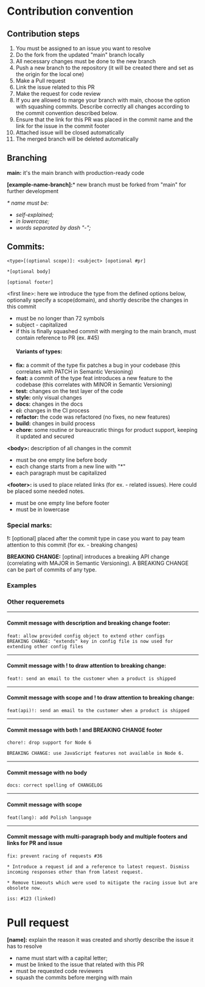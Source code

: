# Contribution convention
## Contribution steps
1. You must be assigned to an issue you want to resolve
2. Do the fork from the updated "main" branch locally
3. All necessary changes must be done to the new branch
4. Push a new branch to the repository (it will be created there and set as the origin for the local one)
5. Make a Pull request
6. Link the issue related to this PR
7. Make the request for code review
8. If you are allowed to marge your branch with main, choose the option with squashing commits. Describe correctly all changes according to the commit convention described below.
9. Ensure that the link for this PR was placed in the commit name and the link for the issue in the commit footer
10. Attached issue will be closed automatically
11. The merged branch will be deleted automatically

## Branching
**main:** it's the main branch with production-ready code

**[example-name-branch]:*** new branch must be forked from "main" for further development

*\* name must be:*
- *self-explained;*
- *in lowercase;*
- *words separated by dash "-";*
## Commits:
```
<type>[(optional scope)]: <subject> [opotional #pr]

*[optional body]

[optional footer]
```

\<first line\>: here we introduce the type from the defined options below, optionally specify a scope(domain), and shortly describe the changes in this commit
+ must be no longer than 72 symbols
+ subject - capitalized
+ if this is finally squashed commit with merging to the main branch, must contain reference to PR (ex. #45)
  #### Variants of types:
- **fix:** a commit of the type fix patches a bug in your codebase (this correlates with PATCH in Semantic Versioning)
- **feat:** a commit of the type feat introduces a new feature to the codebase (this correlates with MINOR in Semantic Versioning)
- **test:** changes on the test layer of the code
- **style:** only visual changes
- **docs:** changes in the docs
- **ci:** changes in the CI process
- **refactor:** the code was refactored (no fixes, no new features)
- **build:** changes in build process
- **chore:** some routine or bureaucratic things for product support, keeping it updated and secured

**\<body\>:** description of all changes in the commit 
+ must be one empty line before body
+ each change starts from a new line with "\*" 
+ each paragraph must be capitalized

**\<footer\>:** is used to place related links (for ex. - related issues). Here could be placed some needed notes.
+ must be one empty line before footer
+ must be in lowercase

### Special marks:
**!:** [optional] placed after the commit type in case you want to pay team attention to this commit (for ex. - breaking changes)

**BREAKING CHANGE:** [optinal] introduces a breaking API change (correlating with MAJOR in Semantic Versioning). A BREAKING CHANGE can be part of commits of any type.
### Examples

### Other requeremets


---
#### Commit message with description and breaking change footer:
```
feat: allow provided config object to extend other configs
BREAKING CHANGE: "extends" key in config file is now used for extending other config files
```

---
#### Commit message with ! to draw attention to breaking change:
```
feat!: send an email to the customer when a product is shipped
```

---
#### Commit message with scope and ! to draw attention to breaking change:
```
feat(api)!: send an email to the customer when a product is shipped
```

---
#### Commit message with both ! and BREAKING CHANGE footer
```
chore!: drop support for Node 6

BREAKING CHANGE: use JavaScript features not available in Node 6.
```

--- 
#### Commit message with no body
```
docs: correct spelling of CHANGELOG
```

---
#### Commit message with scope
```
feat(lang): add Polish language
```

---
#### Commit message with multi-paragraph body and multiple footers and links for PR and issue
```
fix: prevent racing of requests #36

* Introduce a request id and a reference to latest request. Dismiss
incoming responses other than from latest request.

* Remove timeouts which were used to mitigate the racing issue but are
obsolete now.

iss: #123 (linked)
```

# Pull request
**[name]:** explain the reason it was created and shortly describe the issue it has to resolve
- name must start with a capital letter;
- must be linked to the issue that related with this PR
- must be requested code reviewers
- squash the commits before merging with main
